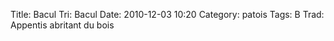 Title: Bacul
Tri: Bacul
Date: 2010-12-03 10:20
Category: patois
Tags: B
Trad: Appentis abritant du bois

